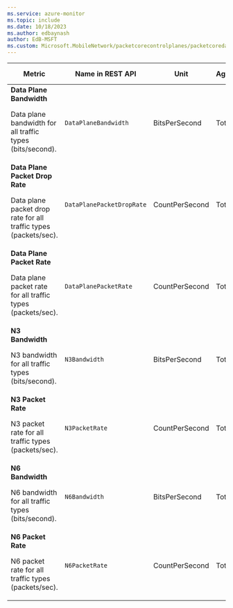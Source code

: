 ```yaml
---
ms.service: azure-monitor
ms.topic: include
ms.date: 10/18/2023
ms.author: edbaynash
author: EdB-MSFT
ms.custom: Microsoft.MobileNetwork/packetcorecontrolplanes/packetcoredataplanes, naam
---
```

<!--
NOTE:  This content is automatically generated using API calls to Azure. 
Any edits made on these files will be overwritten in the next run of the script. 
There is no benefit in editing these files directly.  
-->
  
  
|Metric|Name in REST API|Unit|Aggregation|Dimensions|Time Grains|DS Export|
|---|---|---|---|---|---|---|
|**Data Plane Bandwidth**<p><p>Data plane bandwidth for all traffic types (bits/second). |`DataPlaneBandwidth` |BitsPerSecond |Total |`SiteId`, `Direction`, `Interface`|PT1M |No|
|**Data Plane Packet Drop Rate**<p><p>Data plane packet drop rate for all traffic types (packets/sec). |`DataPlanePacketDropRate` |CountPerSecond |Total |`SiteId`, `Cause`, `Direction`, `Interface`|PT1M |No|
|**Data Plane Packet Rate**<p><p>Data plane packet rate for all traffic types (packets/sec). |`DataPlanePacketRate` |CountPerSecond |Total |`SiteId`, `Direction`, `Interface`|PT1M |No|
|**N3 Bandwidth**<p><p>N3 bandwidth for all traffic types (bits/second). |`N3Bandwidth` |BitsPerSecond |Total |`SiteId`, `Direction`, `RanId`|PT1M |No|
|**N3 Packet Rate**<p><p>N3 packet rate for all traffic types (packets/sec). |`N3PacketRate` |CountPerSecond |Total |`SiteId`, `Direction`|PT1M |No|
|**N6 Bandwidth**<p><p>N6 bandwidth for all traffic types (bits/second). |`N6Bandwidth` |BitsPerSecond |Total |`SiteId`, `Direction`, `Dnn`|PT1M |No|
|**N6 Packet Rate**<p><p>N6 packet rate for all traffic types (packets/sec). |`N6PacketRate` |CountPerSecond |Total |`SiteId`, `Direction`, `Dnn`|PT1M |No|
